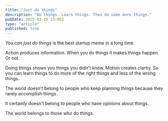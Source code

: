 ```yaml
---
title: "Just do things"
description: "Do things. Learn things. Then do some more things."
pubDate: 2025-03-26 23:08Z
type: "article"
published: true
---
```


_You can just do things_ is the best startup meme in a long time.

Action produces information. When you do things it makes things happen. Or not.

Doing things shows you things you didn't know. Motion creates clarity. So you can learn things to do more of the right things and less of the wrong things.

The world doesn't belong to people who keep planning things because they rarely accomplish things.

It certainly doesn't belong to people who have opinions about things.

The world belongs to those who do things.

